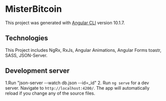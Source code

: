 # MisterBitcoin

This project was generated with [Angular CLI](https://github.com/angular/angular-cli) version 10.1.7.
## Technologies
This Project includes NgRx, RxJs, Angular Animations, Angular Forms toastr, SASS, JSON-Server.

## Development server
1.Run "json-server --watch db.json --id=_id"
2. Run `ng serve` for a dev server. Navigate to `http://localhost:4200/`. The app will automatically reload if you change any of the source files.




